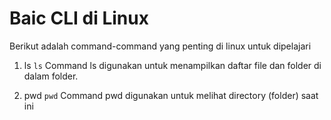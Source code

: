 Baic CLI di Linux
======================

Berikut adalah command-command yang penting di linux untuk dipelajari

1. ls
```ls```
Command ls digunakan untuk menampilkan daftar file dan folder di dalam folder.

2. pwd
```pwd```
Command pwd digunakan untuk melihat directory (folder) saat ini